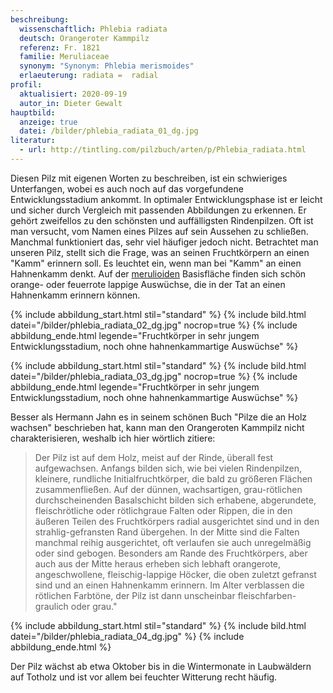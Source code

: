 ```yaml
---
beschreibung:
  wissenschaftlich: Phlebia radiata
  deutsch: Orangeroter Kammpilz
  referenz: Fr. 1821
  familie: Meruliaceae
  synonym: "Synonym: Phlebia merismoides"
  erlaeuterung: radiata =  radial
profil:
  aktualisiert: 2020-09-19
  autor_in: Dieter Gewalt
hauptbild:
  anzeige: true
  datei: /bilder/phlebia_radiata_01_dg.jpg
literatur:
  - url: http://tintling.com/pilzbuch/arten/p/Phlebia_radiata.html
---
```

Diesen Pilz mit eigenen Worten zu beschreiben, ist ein schwieriges Unterfangen, wobei es auch noch auf das vorgefundene Entwicklungsstadium ankommt. In optimaler Entwicklungsphase ist er leicht und sicher durch Vergleich mit passenden Abbildungen zu erkennen. Er gehört zweifellos zu den schönsten und auffälligsten Rindenpilzen. Oft ist man versucht, vom Namen eines Pilzes auf sein Aussehen zu schließen. Manchmal funktioniert das, sehr viel häufiger jedoch nicht. Betrachtet man unseren Pilz, stellt sich die Frage, was an seinen Fruchtkörpern an einen "Kamm" erinnern soll. Es leuchtet ein, wenn man bei "Kamm" an einen Hahnenkamm denkt. Auf der [merulioiden](merulioid "Glossar") Basisfläche finden sich schön orange- oder feuerrote lappige Auswüchse, die in der Tat an einen Hahnenkamm erinnern können. 

{% include abbildung_start.html stil="standard" %}
{% include bild.html datei="/bilder/phlebia_radiata_02_dg.jpg" nocrop=true %}
{% include abbildung_ende.html legende="Fruchtkörper in sehr jungem Entwicklungsstadium, noch ohne hahnenkammartige Auswüchse" %}

{% include abbildung_start.html stil="standard" %}
{% include bild.html datei="/bilder/phlebia_radiata_03_dg.jpg" nocrop=true %}
{% include abbildung_ende.html legende="Fruchtkörper in sehr jungem Entwicklungsstadium, noch ohne hahnenkammartige Auswüchse" %}

Besser als Hermann Jahn es in seinem schönen Buch "Pilze die an Holz wachsen" beschrieben hat, kann man den Orangeroten Kammpilz nicht charakterisieren, weshalb ich hier wörtlich zitiere: 

> Der Pilz ist auf dem Holz, meist auf der Rinde, überall fest aufgewachsen. Anfangs bilden sich, wie bei vielen Rindenpilzen, kleinere, rundliche Initialfruchtkörper, die bald zu größeren Flächen zusammenfließen. Auf der dünnen, wachsartigen, grau-rötlichen durchscheinenden Basalschicht bilden sich erhabene, abgerundete, fleischrötliche oder rötlichgraue Falten oder Rippen, die in den äußeren Teilen des Fruchtkörpers radial ausgerichtet sind  und in den strahlig-gefransten Rand übergehen. In der Mitte sind die Falten manchmal reihig ausgerichtet, oft verlaufen sie auch unregelmäßig oder sind gebogen. Besonders am Rande des Fruchtkörpers, aber auch aus der Mitte heraus erheben sich lebhaft orangerote, angeschwollene, fleischig-lappige Höcker, die oben zuletzt gefranst sind und an einen Hahnenkamm erinnern. Im Alter verblassen die rötlichen Farbtöne, der Pilz ist dann unscheinbar fleischfarben-graulich oder grau."

{% include abbildung_start.html stil="standard" %}
{% include bild.html datei="/bilder/phlebia_radiata_04_dg.jpg" %}
{% include abbildung_ende.html %}

Der Pilz wächst ab etwa Oktober bis in die Wintermonate in Laubwäldern auf Totholz und ist vor allem bei feuchter Witterung recht häufig.